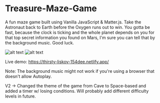 # Treasure-Maze-Game
A fun maze game built using Vanilla JavaScript &amp; Matter.js. Take the Astronaut back to Earth before the Oxygen runs out to win. You gotta be fast, because the clock is ticking and the whole planet depends on you for that top secret information you found on Mars, I'm sure you can tell that by the background music. Good luck.

![alt text](https://i.imgur.com/rx7eCQv.jpg)
![alt text](https://i.imgur.com/MGF8Cab.jpg)


Live demo: https://thirsty-liskov-154dee.netlify.app/

Note: The background music might not work if you're using a browser that doesn't allow Autoplay.

V2 -> Changed the theme of the game from Cave to Space-based and added a timer w/ losing conditions. Will probably add different difficulty levels in future.
